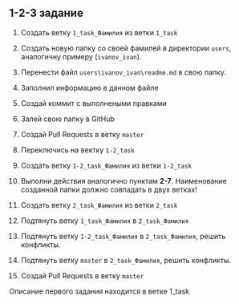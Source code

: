 
## 1-2-3 задание

1. Создать ветку `1_task_Фамилия`  из ветки `1_task` 
2. Создать новую папку со своей фамилей в директории `users`, аналогичну примеру (`ivanov_ivan`).
3. Перенести файл `users\ivanov_ivan\readme.md` в свою папку.
4. Заполнил информацию в данном файле
5. Создай коммит с выполнеными правками
6. Залей свою папку в GitHub
7. Создай Pull Requests в ветку `master`

8. Переключись на вектку `1-2_task`
9. Создать ветку `1-2_task_Фамилия`  из ветки `1-2_task` 
10. Выполни действия аналогично пунктам **2-7**. Наименование созданной папки должно совпадать в двух ветках!
11. Создать ветку `2_task_Фамилия`  из ветки `2_task` 
12. Подтянуть ветку `1_task_Фамилия` в `2_task_Фамилия`
13. Подтянуть ветку `1-2_task_Фамилия` в `2_task_Фамилия`, решить конфликты.
14. Подтянуть ветку `master` в `2_task_Фамилия`, решить конфликты.
15. Создай Pull Requests в ветку `master`

Описание первого задания находится в ветке 1_task

